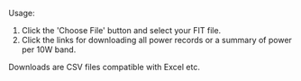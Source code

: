 Usage:

1. Click the 'Choose File' button and select your FIT file.
2. Click the links for downloading all power records or a summary of power per 10W band.

Downloads are CSV files compatible with Excel etc.
